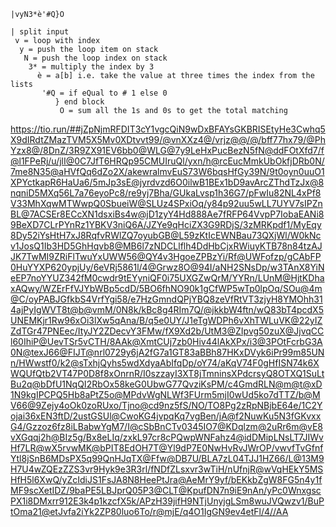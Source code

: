     |vyN3*è'#Q}O

    | split input
     v = loop with index
      y = push the loop item on stack
       N = push the loop index on stack
        3* = multiply the index by 3
          è = a[b] i.e. take the value at three times the index from the lists
           '#Q = if eQual to # 1 else 0
              } end block
               O = sum all the 1s and 0s to get the total matching


https://tio.run/##jZpNjmRFDIT3cY1vgcQiN9wDxBFAYsGKBRISEtyHe3Cwhq5X9dIRdtZMazTVM5X5Mv0XDtvvt99/@vnXXz4@/vrjz@@/@/bff77hx79/@PhYzx8@/8DnZ/3R9ZX91EV6bb0@WLG@7y9LeHxPucBezN5fN@ddFOtXfd7/f@l1FPeRj/u/jlI@0C7JfT6HRQp95CMUIruQl/yxn/h@rcEucMmkUbOkfjDRb0N/7me8N35@aHVfQq6dZo2X/akewralmvEuS73W6bqsHfGy39N/9t0oyn0uuO1XPYctkapR6HaUa6/5mJp3sE@jyrdvzd6O0ilwB1BEx1bD9avArcZThdTzJx@8nqniD5MXq56L7a76eyoPc8/re9yj7Bha/GUkaLvsp1h36G7/pFwIu82NL4xPf8V33MhXqwMTWwpQ0SbueiW@SLUz4SPxiOq/y84p92uu5wLL7UYV7sIPZnBL@7ACSEr8ECcXN1dsxiBs4w@jD1zyY4Hd888Ae7fRFP64VvpP7IobaEANi89BeXD7CLrPYnRz1YBKV3niQ6A/JZYe9qHciZX3G9RDjS/3zMRKpdf1/MyEqy8Dy52iYsHtH7xJ8RqfvRWlZQ7oyubGB@L59zKtIcEWNBau73QXjWl/W0kNcv1JosQ1Ib3HD5GhHqvb8@MB6l7zNDCLlflh4DdHbCjxRWiuyKTB78n84tzAJJK7TwMI9ZRiFlTwuYxUWW56@QY4v3HgoeZPBzYi/Rf@UWFofzp/gCAbFP0HuYYXP620ypjUy/6eVRj5861l/4@Grwz8O@94I/aNH2SNsDp/w3TAnX8YiNeEP7noYYUZ342fM0cwdr9tEYyniQF0i75UXGZwQrM/YYRn/LUnM@HjtKDhaxAQwy/WZErFfVJYbWBp5cdD/5BO6fhNO90k1gCfWP5wTp0lpOq/SOu@4m@C/oyPABJGfkbS4VrfYgi58/e7HzGmndQPjYBQ8zeVfRtVT3zjyH8YMOhh314ajPyIgWVT8t@b@vmM/0N8k/kBc8g4RIm7Q/@jkkbW4ftn/wQ83bT4pcdX5UNEMKjr1Rw96xOi3lXw5qAna/B/q5e0UY/J1eTgWDPh6vXhTWLuVK@22yIZZdTGr47PNEec/ItyJY2ZDecvY3FMw/fX9Xd2b/UtM3@ZIpvg50zuX@JjvqCCl60IhiP@UevTSr5vCTH/8AAk@XmtCUj7zb0Hiv44lAkXPx/i3@3POtFcrbG3A0N@texJ66@FIJT@nrl0729y6jA2fG7a1GT83aBBh87HKxDVyk6iPr99m85UNn/HWwstf0/k2@sTxhjQyhs5wdXdyaAbIfqDp/oY74/aKqV74F0gHfISN74k6XWQUfQtb2VT47P0D8f8xOnrnR/I0szzayI3XT8jTmninsXPdcrsyQ8OTXQ1SuLtBu2q@bDfU1NqQI2RbOx58keG0UbwG77QvziKsPM/c4GmdRLN@m@t@xD1N9kgIPCPQ5Hb8aPtZ5o@MPdvWgNLWf3FUrm5mjI0wUd5ko7dTTZ/b@MV66@9Zejy4oOk0zoRUxo/Tjno@cd9nz5fS/NO/TO8Pg2zRpNBjbE64e/1C2Yojai36xEN3ftD/2ustGSUl@CwoKG4jvpqKq7vgBen/jA@f2NuwKu5N3fGKvxxG4/Gzzoz6fz8iLBabwYgM7/I@cSbBnCTv0345IO7@KDqlzm@2uRr6m@vE8vXGqqj2h@BIz5g/Bx8eLIq/zxkL97cr8cPQwpWNFahz4@idDMipLNsLT7JIWvHf7LR@wX5rvwMK@bPIT8EdOH7T@Yl9dP7E0NwHvRvJWrOP/vwvfTvGfnfYtl8jSnB6MDsPX5q99QnHJqTX@Ffw@DB7U/BLA7zL04TJJ1HZ66/L@13M9H7U4wZQEzZZS3vr9Hyk9e3R3rl/fNDfZLsxvr3wTiH/nUfnjR@wVqHEkY5MSHfH5l6XwQ/yZcIdiJS1FsJA8N8HeePtJra@AeMrY9yf/bEKkbZgW8FG5n4y1fMF9scXetIDZ/9baPE5LBJprQ05P3@CLT@KpufDN7n9iE9nAn/yPc0WnxgscPX1i8DMxrr912E3k4p1kzcfX5k/APzH39jifH9NTjUnyjgLSm8wuJVQwzv1/BuPtOma21@etJvfa2iYk2ZP80luo6To/r@mjE/q4O1IgGN9ev4etFl/4//AA
